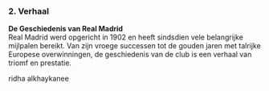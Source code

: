 ### 2. Verhaal 
**De Geschiedenis van Real Madrid**  
Real Madrid werd opgericht in 1902 en heeft sindsdien vele belangrijke mijlpalen bereikt. Van zijn vroege successen tot de gouden jaren met talrijke Europese overwinningen, de geschiedenis van de club is een verhaal van triomf en prestatie.

ridha alkhaykanee
